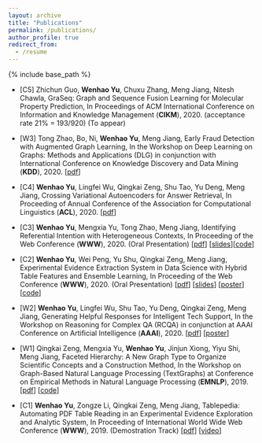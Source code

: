 ```yaml
---
layout: archive
title: "Publications"
permalink: /publications/
author_profile: true
redirect_from:
  - /resume
---
```


{% include base_path %}

* \[C5\] Zhichun Guo, **Wenhao Yu**, Chuxu Zhang, Meng Jiang, Nitesh Chawla, GraSeq: Graph and Sequence Fusion Learning for Molecular Property Prediction, In Proceedings of ACM International Conference on Information and Knowledge Management (**CIKM**), 2020. (acceptance rate 21% = 193/920) (To appear)

* \[W3\] Tong Zhao, Bo, Ni, **Wenhao Yu**, Meng Jiang, Early Fraud Detection with Augmented Graph Learning, In the Workshop on Deep Learning on Graphs: Methods and Applications (DLG) in conjunction with International Conference on Knowledge Discovery and Data Mining (**KDD**), 2020.  \[[pdf]()\]

* \[C4\] **Wenhao Yu**, Lingfei Wu, Qingkai Zeng, Shu Tao, Yu Deng, Meng Jiang, Crossing Variational Autoencoders for Answer Retrieval, In Proceeding of Annual Conference of the Association for Computational Linguistics (**ACL**), 2020. \[[pdf](https://arxiv.org/pdf/2005.02557.pdf)\]

* \[C3\] **Wenhao Yu**, Mengxia Yu, Tong Zhao, Meng Jiang, Identifying Referential Intention with Heterogeneous Contexts, In Proceeding of the Web Conference (**WWW**), 2020. (Oral Presentation) \[[pdf](/papers/C3_WWW_2020.pdf)\] \[[slides](/slides/C3_WWW_2020.pdf)\]\[[code](https://github.com/dmsquare/ReferInt)\]

* \[C2\] **Wenhao Yu**, Wei Peng, Yu Shu, Qingkai Zeng, Meng Jiang, Experimental Evidence Extraction System in Data Science with Hybrid Table Features and Ensemble Learning, In Proceeding of the Web Conference (**WWW**), 2020. (Oral Presentation) \[[pdf](/papers/C2_WWW_2020.pdf)\] \[[slides](/slides/C2_WWW_2020_slides.pdf)\] \[[poster](/poster/C2_WWW_2020_poster.pdf)\] \[[code](https://github.com/dmsquare/Tablepedia)\]

* \[W2\] **Wenhao Yu**, Lingfei Wu, Shu Tao, Yu Deng, Qingkai Zeng, Meng Jiang, Generating Helpful Responses for Intelligent Tech Support, In the Workshop on Reasoning for Complex QA (RCQA) in conjunction at AAAI Conference on Artificial Intelligence (**AAAI**), 2020.  \[[pdf](/papers/W2_RCQA_2020.pdf)\] \[[poster](/poster/W2_RCQA_2020_poster.pdf)\]

* \[W1\] Qingkai Zeng, Mengxia Yu, **Wenhao Yu**, Jinjun Xiong, Yiyu Shi, Meng Jiang, Faceted Hierarchy: A New Graph Type to Organize Scientific Concepts and a Construction Method, In the Workshop on Graph-Based Natural Language Processing (TextGraphs) at Conference on Empirical Methods in Natural Language Processing (**EMNLP**), 2019. \[[pdf](/papers/W1_TextGraph_2019.pdf)\] \[[code](https://github.com/QingkaiZeng/HiGrowth)\]

* \[C1\] **Wenhao Yu**, Zongze Li, Qingkai Zeng, Meng Jiang, Tablepedia: Automating PDF Table Reading in an Experimental Evidence Exploration and Analytic System, In Proceeding of International World Wide Web Conference (**WWW**), 2019. (Demostration Track) \[[pdf](/papers/C1_WWW_2019.pdf)\] \[[video](https://vimeo.com/310162310)\]
